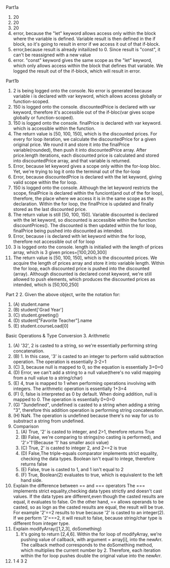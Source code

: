 Part1a
1. 20
2. 20
3. 20
4. error, because the "let" keyword allows access only within the block where the variable is defined. Variable result is then defined in the if block, so it's going to result in error if we access it out of that if-block.
5. error,because result is already initailized to 0. Since result is "const", it can't be reassigned with a new value
6. error. "const" keyword gives the same scope as the "let" keyword, which only allows access within the block that defines that variable. We logged the result out of the if-block, which will result in error.

Part1b
1. 2 is being logged onto the console. No error is generated because variable i is declared with var keyword, which allows access globally or function-scoped.
2. 150 is logged onto the console. discountedPrice is declared with var keyword, therefore it's accessible out of the if-bloc(var gives scope globally or function-scoped). 
3. 150 is logged onto the console. finalPrice is declared with var keyword. which is accessible within the function. 
4. The return value is [50, 100, 150], which is the discounted prices. For every for loop iteration, we calculate the discountedPrice for a given original price. We round it and store it into the finalPrice variable(rounded), then push it into discountedPrice array. After price.length iterations, each discounted price is calculated and stored into discountedPrice array, and that variable is returned.
5. Error, because let keyword gives a scope only within the for-loop bloc. Yet, we're trying to log it onto the terminal out of the for-loop
6. Error, because discountedPrice is declared with the let keyword, giving valid scope within the for loop.
7. 150 is logged onto the console. Although the let keyword restricts the scope, finalPrice is declared within the funciont(and out of the for loop), therefore, the place where we access it is in the same scope as the declaration. Within the for loop, the finalPrice is updated and finally stored as the last discounted price. 
8. The return value is still [50, 100, 150]. Variable discounted is declared with the let keyword, so discounted is accessible within the function discountPrices(). The discounted is then updated within the for loop, finalPrice being pushed into discounted as intended.
9. Error, because i is declared with let keyword within the for loop, therefore not accessible out of for loop
10. 3 is logged onto the console. length is initialied with the length of prices array, which is 3 given prices=[100,200,300]
11. The return value is [50, 100, 150], which is the discounted prices. We acquire the length of prices array and store it into variable length. Within the for loop, each discounted price is pushed into the discounted (array). Although discounted is declared const keyword, we're still allowed to push elements, which produces the discounted prices as intended, which is [50,100,250]


Part 2
2. Given the above object, write the notation for:
   1. (A)  student.name
   2. (B)  student['Grad Year']
   3. (C)  student.greeting()
   4. (D)  student["Favorite Teacher"].name
   5. (E)  student.courseLoad[0]

Basic Operations & Type Conversion
3. Arithmetic
   1. (A) '32', 2 is casted to a string, so we're essentially performing string concatenation.
   2. (B) 1. In this case, '3' is casted to an integer to perform valid subtraction operation. The operation is essentially 3-2=1
   3. (C) 3, because null is mapped to 0, so the equation is essentially 3+0=0
   4. (D) Error, we can't add a string to a null value(there's no valid mapping from a null value to a string/char)
   5. (E) 4, true is mapped to 1 when performing operations involving with integers. The arithmetic operation is essentially 1+3=4
   6. (F) 0, false is interpreted as 0 by default. When doing addition, null is mapped to 0. The operation is essentially 0+0=0
   7. (G) "3undefined", undefined is casted to a string when adding a string "3", therefore this addition operation is performing string concatenation.
   8. (H) NaN. The operation is undefined because there's no way for us to substract a string from undefined. 
4. Comparison
   1. (A) True, '2' is casted to integer, and 2>1, therefore returns True
   2. (B) False, we're comparing to strings(no casting is performed), and '2'>'1'(Because '1' has smaller ascii value)
   3. (C) True, 2' is casted to integer 2, and 2==2 is true
   4. (D) False,The triple-equals comparator implements strict equality, checking the data types. Boolean isn't equal to intege, therefore returns false
   5. (E) False, true is casted to 1, and 1 isn't equal to 2
   6. (F) True, Boolean(2) evaluates to true, which is equivalent to the left hand side. 
5. Explain the difference between == and === operators
   The === implements strict equality,checking data types strictly and doesn't cast values. If the data types are different,even though the casted results are equal, it evaluates to false. On the other hand, == allows operands to be casted, so as logn as the casted results are equal, the result will be true. For example '2'==2 results to true because '2' is casted to an integer(2). If we perform '2'===2, it will result to false, because string/char type is different from integer type. 
7. Explain modifyArray([1,2,3], doSomething)
   1. It's going to return [2,4,6]. Within the for loop of modifyArray, we're pushing value of callback, with argument = array[i], into the newArr. The callback method corresponds to the doSomething method, which multiplies the current number by 2. Therefore, each iteration within the for loop pushes double the original value into the newArr. 
9.  1 4 3 2
   